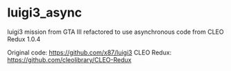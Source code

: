 # luigi3_async

luigi3 mission from GTA III refactored to use asynchronous code from CLEO Redux 1.0.4

Original code: https://github.com/x87/luigi3
CLEO Redux: https://github.com/cleolibrary/CLEO-Redux
